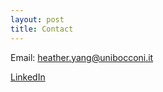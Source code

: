 ```yaml
---
layout: post
title: Contact
---
```


Email: [heather.yang@unibocconi.it](mailto:heather.yang@unibocconi.it)

[LinkedIn](https://www.linkedin.com/in/heatheryang/)
